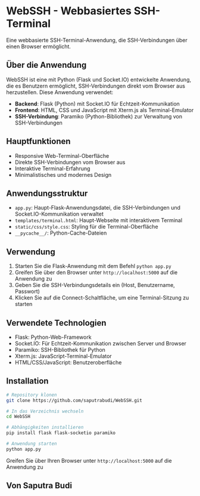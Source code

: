 # WebSSH - Webbasiertes SSH-Terminal

Eine webbasierte SSH-Terminal-Anwendung, die SSH-Verbindungen über einen Browser ermöglicht.

## Über die Anwendung

WebSSH ist eine mit Python (Flask und Socket.IO) entwickelte Anwendung, die es Benutzern ermöglicht, SSH-Verbindungen direkt vom Browser aus herzustellen. Diese Anwendung verwendet:

- **Backend**: Flask (Python) mit Socket.IO für Echtzeit-Kommunikation
- **Frontend**: HTML, CSS und JavaScript mit Xterm.js als Terminal-Emulator
- **SSH-Verbindung**: Paramiko (Python-Bibliothek) zur Verwaltung von SSH-Verbindungen

## Hauptfunktionen

- Responsive Web-Terminal-Oberfläche
- Direkte SSH-Verbindungen vom Browser aus
- Interaktive Terminal-Erfahrung
- Minimalistisches und modernes Design

## Anwendungsstruktur

- `app.py`: Haupt-Flask-Anwendungsdatei, die SSH-Verbindungen und Socket.IO-Kommunikation verwaltet
- `templates/terminal.html`: Haupt-Webseite mit interaktivem Terminal
- `static/css/style.css`: Styling für die Terminal-Oberfläche
- `__pycache__/`: Python-Cache-Dateien

## Verwendung

1. Starten Sie die Flask-Anwendung mit dem Befehl `python app.py`
2. Greifen Sie über den Browser unter `http://localhost:5000` auf die Anwendung zu
3. Geben Sie die SSH-Verbindungsdetails ein (Host, Benutzername, Passwort)
4. Klicken Sie auf die Connect-Schaltfläche, um eine Terminal-Sitzung zu starten

## Verwendete Technologien

- Flask: Python-Web-Framework
- Socket.IO: Für Echtzeit-Kommunikation zwischen Server und Browser
- Paramiko: SSH-Bibliothek für Python
- Xterm.js: JavaScript-Terminal-Emulator
- HTML/CSS/JavaScript: Benutzeroberfläche

## Installation

```bash
# Repository klonen
git clone https://github.com/saputrabudi/WebSSH.git

# In das Verzeichnis wechseln
cd WebSSH

# Abhängigkeiten installieren
pip install flask flask-socketio paramiko

# Anwendung starten
python app.py
```

Greifen Sie über Ihren Browser unter `http://localhost:5000` auf die Anwendung zu

## Von Saputra Budi 